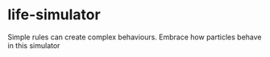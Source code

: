 # life-simulator
 Simple rules can create complex behaviours. Embrace how particles behave in this simulator
